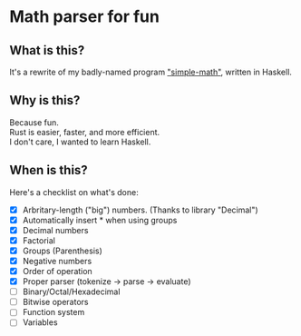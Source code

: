 # Math parser for fun

## What is this?

It's a rewrite of my badly-named program ["simple-math"](https://github.com/jD91mZM2/simple-math), written in Haskell.

## Why is this?

Because fun.  
Rust is easier, faster, and more efficient.  
I don't care, I wanted to learn Haskell.

## When is this?

Here's a checklist on what's done:

 - [x] Arbritary-length ("big") numbers. (Thanks to library "Decimal")
 - [x] Automatically insert \* when using groups
 - [x] Decimal numbers
 - [x] Factorial
 - [x] Groups (Parenthesis)
 - [x] Negative numbers
 - [x] Order of operation
 - [x] Proper parser (tokenize -> parse -> evaluate)
 - [ ] Binary/Octal/Hexadecimal
 - [ ] Bitwise operators
 - [ ] Function system
 - [ ] Variables
